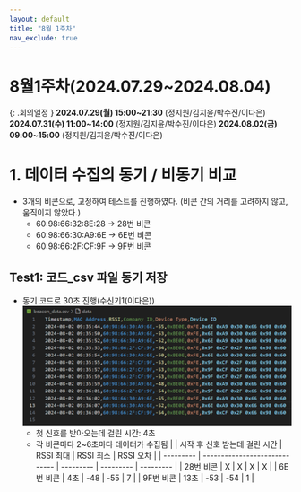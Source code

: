 ```yaml
---
layout: default
title: "8월 1주차"
nav_exclude: true
---
```


# 8월1주차(2024.07.29~2024.08.04)

{: .회의일정 }
**2024.07.29(월) 15:00~21:30** (정지원/김지윤/박수진/이다은)
**2024.07.31(수) 11:00~14:00** (정지원/김지윤/박수진/이다은)
**2024.08.02(금) 09:00~15:00** (정지원/김지윤/박수진/이다은)

# 1. 데이터 수집의 동기 / 비동기 비교

- 3개의 비콘으로, 고정하여 테스트를 진행하였다. (비콘 간의 거리를 고려하지 않고, 움직이지 않았다.)
  - 60:98:66:32:8E:28 → 28번 비콘
  - 60:98:66:30:A9:6E → 6E번 비콘
  - 60:98:66:2F:CF:9F → 9F번 비콘

## Test1: 코드\_csv 파일 동기 저장

- 동기 코드로 30초 진행(수신기1(이다은))
  ![Untitled](./src/Untitled.png)
  - 첫 신호를 받아오는데 걸린 시간: 4초
  - 각 비콘마다 2~6초마다 데이터가 수집됨
    | | 시작 후 신호 받는데 걸린 시간 | RSSI 최대 | RSSI 최소 | RSSI 오차 |
    | --------- | ----------------------------- | --------- | --------- | --------- |
    | 28번 비콘 | X | X | X | X |
    | 6E번 비콘 | 4초 | -48 | -55 | 7 |
    | 9F번 비콘 | 13초 | -53 | -54 | 1 |
